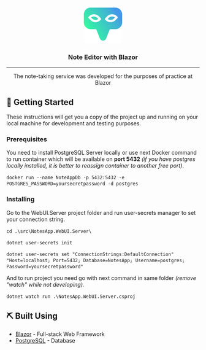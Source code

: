 <p align="center">
  <a href="" rel="noopener">
 <img width=100px height=100px src="src/NotesApp.WebUI.Server/wwwroot/favicon.png" alt="Project logo"></a>
</p>

<h3 align="center">Note Editor with Blazor</h3>

---

<p align="center"> The note-taking service was developed for the purposes of practice at Blazor
    <br> 
</p>

## 🏁 Getting Started

These instructions will get you a copy of the project up and running on your local machine for development and testing purposes.

### Prerequisites

You need to install PostgreSQL Server locally or use next Docker command to run container which will be available on **port 5432** _(if you have postgres locally installed, it is better to reassign container to another free port)_.

```
docker run --name NoteAppDb -p 5432:5432 -e POSTGRES_PASSWORD=yoursecretpassword -d postgres
```

### Installing

Go to the WebUI.Server project folder and run user-secrets manager to set your connection string.

```
cd .\src\NotesApp.WebUI.Server\
```

```
dotnet user-secrets init
```

```
dotnet user-secrets set "ConnectionStrings:DefaultConnection" "Host=localhost; Port=5432; Database=NotesApp; Username=postgres; Password=yoursecretpassword"
```

And to run project you need go with next command in same folder _(remove "watch" while not developing)._

```
dotnet watch run .\NotesApp.WebUI.Server.csproj
```

<!---
## 🔧 Running the tests

Explain how to run the automated tests for this system.

### Break down into end to end tests

Explain what these tests test and why

```
Give an example
```

### And coding style tests

Explain what these tests test and why

```
Give an example
```
-->

## ⛏️ Built Using <a name = "built_using"></a>

- [Blazor](https://dotnet.microsoft.com/en-us/apps/aspnet/web-apps/blazor) - Full-stack Web Framework
- [PostgreSQL](https://www.postgresql.org/) - Database
